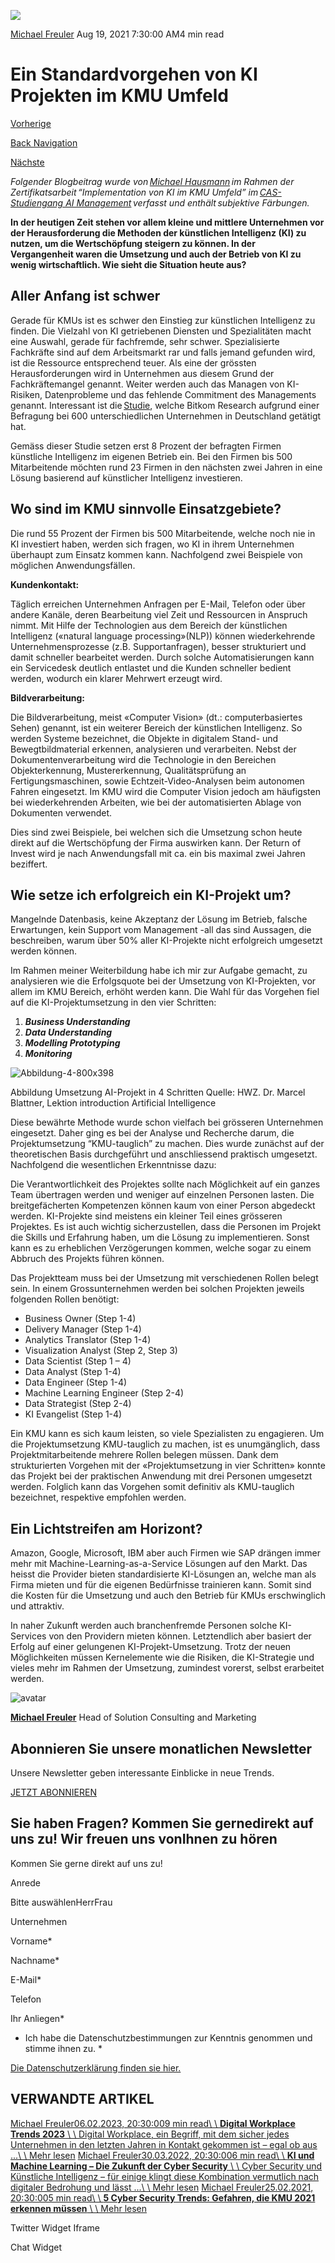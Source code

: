 ![](https://25917640.fs1.hubspotusercontent-eu1.net/hub/25917640/hubfs/August2021-e1629384973678-400x267.webp?width=300&name=August2021-e1629384973678-400x267.webp)

[Michael Freuler](https://blog.dinotronic.ch/author/michael-freuler) Aug 19, 2021 7:30:00 AM4 min read

# Ein Standardvorgehen von KI Projekten im KMU Umfeld

[Vorherige](https://blog.dinotronic.ch/blog/digital-workplace/microsoft-stellt-skype-fuer-business-online-ein)

[Back Navigation](https://blog.dinotronic.ch/)

[Nächste](https://blog.dinotronic.ch/blog/cyber-security/passwort-manager-tools-unverzichtbar-fuer-ihre-cyber-security)

_Folgender Blogbeitrag wurde von [Michael Hausmann](https://www.linkedin.com/in/michael-hausmann) im Rahmen der Zertifikatsarbeit “Implementation von KI im KMU Umfeld” im [CAS-Studiengang AI Management](https://fh-hwz.ch/produkt/cas-ai-management/) verfasst und enthält subjektive Färbungen._

**In der heutigen Zeit stehen vor allem kleine und mittlere Unternehmen vor der Herausforderung die Methoden der künstlichen Intelligenz (KI) zu nutzen, um die Wertschöpfung steigern zu können. In der Vergangenheit waren die Umsetzung und auch der Betrieb von KI zu wenig wirtschaftlich. Wie sieht die Situation heute aus?**

## **Aller Anfang ist schwer**

Gerade für KMUs ist es schwer den Einstieg zur künstlichen Intelligenz zu finden. Die Vielzahl von KI getriebenen Diensten und Spezialitäten macht eine Auswahl, gerade für fachfremde, sehr schwer. Spezialisierte Fachkräfte sind auf dem Arbeitsmarkt rar und falls jemand gefunden wird, ist die Ressource entsprechend teuer. Als eine der grössten Herausforderungen wird in Unternehmen aus diesem Grund der Fachkräftemangel genannt. Weiter werden auch das Managen von KI-Risiken, Datenprobleme und das fehlende Commitment des Managements genannt. Interessant ist die [Studie](https://www.bitkom.org/Presse/Presseinformation/Kuenstliche-Intelligenz-kommt-in-Unternehmen-allmaehlich-voran), welche Bitkom Research aufgrund einer Befragung bei 600 unterschiedlichen Unternehmen in Deutschland getätigt hat.

Gemäss dieser Studie setzen erst 8 Prozent der befragten Firmen künstliche Intelligenz im eigenen Betrieb ein. Bei den Firmen bis 500 Mitarbeitende möchten rund 23 Firmen in den nächsten zwei Jahren in eine Lösung basierend auf künstlicher Intelligenz investieren.

## **Wo sind im KMU sinnvolle Einsatzgebiete?**

Die rund 55 Prozent der Firmen bis 500 Mitarbeitende, welche noch nie in KI investiert haben, werden sich fragen, wo KI in ihrem Unternehmen überhaupt zum Einsatz kommen kann. Nachfolgend zwei Beispiele von möglichen Anwendungsfällen.

**Kundenkontakt:**

Täglich erreichen Unternehmen Anfragen per E-Mail, Telefon oder über andere Kanäle, deren Bearbeitung viel Zeit und Ressourcen in Anspruch nimmt. Mit Hilfe der Technologien aus dem Bereich der künstlichen Intelligenz («natural language processing»(NLP)) können wiederkehrende Unternehmensprozesse (z.B. Supportanfragen), besser strukturiert und damit schneller bearbeitet werden. Durch solche Automatisierungen kann ein Servicedesk deutlich entlastet und die Kunden schneller bedient werden, wodurch ein klarer Mehrwert erzeugt wird.

**Bildverarbeitung:**

Die Bildverarbeitung, meist «Computer Vision» (dt.: computerbasiertes Sehen) genannt, ist ein weiterer Bereich der künstlichen Intelligenz. So werden Systeme bezeichnet, die Objekte in digitalem Stand- und Bewegtbildmaterial erkennen, analysieren und verarbeiten. Nebst der Dokumentenverarbeitung wird die Technologie in den Bereichen Objekterkennung, Mustererkennung, Qualitätsprüfung an Fertigungsmaschinen, sowie Echtzeit-Video-Analysen beim autonomen Fahren eingesetzt. Im KMU wird die Computer Vision jedoch am häufigsten bei wiederkehrenden Arbeiten, wie bei der automatisierten Ablage von Dokumenten verwendet.

Dies sind zwei Beispiele, bei welchen sich die Umsetzung schon heute direkt auf die Wertschöpfung der Firma auswirken kann. Der Return of Invest wird je nach Anwendungsfall mit ca. ein bis maximal zwei Jahren beziffert.

## **Wie setze ich erfolgreich ein KI-Projekt um?**

Mangelnde Datenbasis, keine Akzeptanz der Lösung im Betrieb, falsche Erwartungen, kein Support vom Management -all das sind Aussagen, die beschreiben, warum über 50% aller KI-Projekte nicht erfolgreich umgesetzt werden können.

Im Rahmen meiner Weiterbildung habe ich mir zur Aufgabe gemacht, zu analysieren wie die Erfolgsquote bei der Umsetzung von KI-Projekten, vor allem im KMU Bereich, erhöht werden kann. Die Wahl für das Vorgehen fiel auf die KI-Projektumsetzung in den vier Schritten:

1. **_Business Understanding_**
2. **_Data Understanding_**
3. **_Modelling Prototyping_**
4. **_Monitoring_**

![Abbildung-4-800x398](https://blog.dinotronic.ch/hs-fs/hubfs/Imported_Blog_Media/Abbildung-4-800x398.png?width=800&height=398&name=Abbildung-4-800x398.png)

Abbildung Umsetzung AI-Projekt in 4 Schritten Quelle: HWZ. Dr. Marcel Blattner, Lektion introduction Artificial Intelligence

Diese bewährte Methode wurde schon vielfach bei grösseren Unternehmen eingesetzt. Daher ging es bei der Analyse und Recherche darum, die Projektumsetzung “KMU-tauglich” zu machen. Dies wurde zunächst auf der theoretischen Basis durchgeführt und anschliessend praktisch umgesetzt. Nachfolgend die wesentlichen Erkenntnisse dazu:

Die Verantwortlichkeit des Projektes sollte nach Möglichkeit auf ein ganzes Team übertragen werden und weniger auf einzelnen Personen lasten. Die breitgefächerten Kompetenzen können kaum von einer Person abgedeckt werden. KI-Projekte sind meistens ein kleiner Teil eines grösseren Projektes. Es ist auch wichtig sicherzustellen, dass die Personen im Projekt die Skills und Erfahrung haben, um die Lösung zu implementieren. Sonst kann es zu erheblichen Verzögerungen kommen, welche sogar zu einem Abbruch des Projekts führen können.

Das Projektteam muss bei der Umsetzung mit verschiedenen Rollen belegt sein. In einem Grossunternehmen werden bei solchen Projekten jeweils folgenden Rollen benötigt:

- Business Owner (Step 1-4)
- Delivery Manager (Step 1-4)
- Analytics Translator (Step 1-4)
- Visualization Analyst (Step 2, Step 3)
- Data Scientist (Step 1 – 4)
- Data Analyst (Step 1-4)
- Data Engineer (Step 1-4)
- Machine Learning Engineer (Step 2-4)
- Data Strategist (Step 2-4)
- KI Evangelist (Step 1-4)

Ein KMU kann es sich kaum leisten, so viele Spezialisten zu engagieren. Um die Projektumsetzung KMU-tauglich zu machen, ist es unumgänglich, dass Projektmitarbeitende mehrere Rollen belegen müssen. Dank dem strukturierten Vorgehen mit der «Projektumsetzung in vier Schritten» konnte das Projekt bei der praktischen Anwendung mit drei Personen umgesetzt werden. Folglich kann das Vorgehen somit definitiv als KMU-tauglich bezeichnet, respektive empfohlen werden.

## **Ein Lichtstreifen am Horizont?**

Amazon, Google, Microsoft, IBM aber auch Firmen wie SAP drängen immer mehr mit Machine-Learning-as-a-Service Lösungen auf den Markt. Das heisst die Provider bieten standardisierte KI-Lösungen an, welche man als Firma mieten und für die eigenen Bedürfnisse trainieren kann. Somit sind die Kosten für die Umsetzung und auch den Betrieb für KMUs erschwinglich und attraktiv.

In naher Zukunft werden auch branchenfremde Personen solche KI-Services von den Providern mieten können. Letztendlich aber basiert der Erfolg auf einer gelungenen KI-Projekt-Umsetzung. Trotz der neuen Möglichkeiten müssen Kernelemente wie die Risiken, die KI-Strategie und vieles mehr im Rahmen der Umsetzung, zumindest vorerst, selbst erarbeitet werden.

![avatar](https://25917640.fs1.hubspotusercontent-eu1.net/hub/25917640/hubfs/01_Visual%20Content/01_Mitarbeiter-Fotos/Michael%20Freuler%20klein.png?width=290&name=Michael%20Freuler%20klein.png)

[**Michael Freuler**](https://blog.dinotronic.ch/author/michael-freuler) Head of Solution Consulting and Marketing

## Abonnieren Sie unsere monatlichen Newsletter

Unsere Newsletter geben interessante Einblicke in neue Trends.

[JETZT ABONNIEREN](https://cta-eu1.hubspot.com/web-interactives/public/v1/track/click?encryptedPayload=AVxigLLqKgrNYmQKSvNHmzwIBp7fah7T5XGh8bo92Mvekw08NyUcBKevrw%2B13DNGpIVVoZVFLE05jtBl54l%2B7OZS%2FYEg%2BfeGZt1bDpAYFgO3TgByykvVsphf%2F8tcneaf%2FH1hKxu92bKf6ndauXAI0ev6pjcsWe798f50Ro%2B%2F5xRefnZpBuupfLX4hEdipBxYcfI%3D&portalId=25917640&webInteractiveContentId=114201044682&webInteractiveId=151726273754&containerType=EMBEDDED&pageUrl=https%3A%2F%2Fblog.dinotronic.ch%2Fblog%2Ftrends%2Fein-standardvorgehen-von-ki-projekten-im-kmu-umfeld&pageTitle=Ein+Standardvorgehen+von+KI+Projekten+im+KMU+Umfeld&referrer=&userAgent=Mozilla%2F5.0+%28X11%3B+Linux+x86_64%29+AppleWebKit%2F537.36+%28KHTML%2C+like+Gecko%29+Chrome%2F132.0.0.0+Safari%2F537.36&hutk=&hssc=&hstc=&pageId=116852409039)

## Sie haben Fragen? Kommen Sie gernedirekt auf uns zu! Wir freuen uns vonIhnen zu hören

Kommen Sie gerne direkt auf uns zu!

Anrede

Bitte auswählenHerrFrau

Unternehmen

Vorname\*

Nachname\*

E-Mail\*

Telefon

Ihr Anliegen\*

- Ich habe die Datenschutzbestimmungen zur Kenntnis genommen und stimme ihnen zu.
\*

[Die Datenschutzerklärung finden sie hier.](https://dinotronic.ch/datenschutz)

## VERWANDTE ARTIKEL

[Michael Freuler06.02.2023, 20:30:009 min read\\
\\
**Digital Workplace Trends 2023** \\
\\
Digital Workplace, ein Begriff, mit dem sicher jedes Unternehmen in den letzten Jahren in Kontakt gekommen ist – egal ob aus ...\\
\\
Mehr lesen](https://blog.dinotronic.ch/blog/digital-workplace/digital-workplace-trends-2023) [Michael Freuler30.03.2022, 20:30:006 min read\\
\\
**KI und Machine Learning – Die Zukunft der Cyber Security** \\
\\
Cyber Security und Künstliche Intelligenz – für einige klingt diese Kombination vermutlich nach digitaler Bedrohung und lässt ...\\
\\
Mehr lesen](https://blog.dinotronic.ch/blog/cyber-security/ki-und-machine-learning-die-zukunft-der-cyber-security) [Michael Freuler25.02.2021, 20:30:005 min read\\
\\
**5 Cyber Security Trends: Gefahren, die KMU 2021 erkennen müssen** \\
\\
Mehr lesen](https://blog.dinotronic.ch/blog/cyber-security/5-cyber-security-trends-gefahren-die-kmu-2021-erkennen-muessen)

Twitter Widget Iframe

Chat Widget